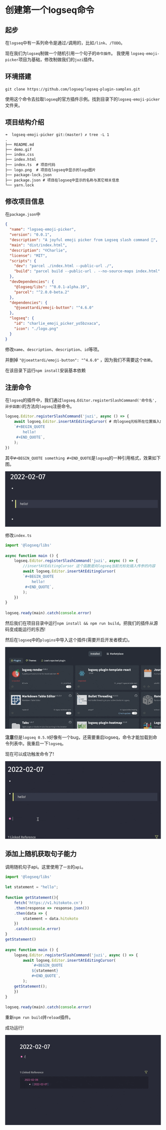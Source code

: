 # 创建第一个logseq命令

## 起步

在`logseq`中有一系列命令是通过`/`调用的，比如`/link`、`/TODO`。

现在我们为`logseq`制做一个随机引用一个句子的`命令插件`。 我使用 `logseq-emoji-picker`项目为基础，修改制做我们的`juzi`插件。

## 环境搭建

`git clone https://github.com/logseq/logseq-plugin-samples.git`

使用这个命令去拉取`logseq`的官方插件示例。找到目录下的`logseq-emoji-picker`文件夹。

## 项目结构介绍

```shell
➜  logseq-emoji-picker git:(master) ✗ tree -L 1
.
├── README.md 
├── demo.gif
├── index.css 
├── index.html
├── index.ts  # 项目代码
├── logo.png  # 项目在logseq中显示的logo图片
├── package-lock.json
├── package.json # 项目在logseq中显示的名称与其它相关信息
└── yarn.lock
```

## 修改项目信息

在`package.json`中

```json
{
  "name": "logseq-emoji-picker",
  "version": "0.0.1",
  "description": "A joyful emoji picker from Logseq slash command 🚀",
  "main": "dist/index.html",
  "description": "©Charlie",
  "license": "MIT",
  "scripts": {
    "dev": "parcel ./index.html --public-url ./",
    "build": "parcel build --public-url . --no-source-maps index.html"
  },
  "devDependencies": {
    "@logseq/libs": "^0.0.1-alpha.19",
    "parcel": "^2.0.0-beta.2"
  },
  "dependencies": {
    "@joeattardi/emoji-button": "^4.6.0"  
  },
  "logseq": {
    "id": "charlie_emoji_picker_yo5bzxaca",
    "icon": "./logo.png"
  }
}
```

修改`name`、`description`、`description`、`id`等项。

并删掉 `"@joeattardi/emoji-button": "^4.6.0"` ，因为我们不需要这个`依赖`。

在该目录下运行`npm install`安装基本依赖

 

## 注册命令

在`logseq`的插件中，我们通过`logseq.Editor.registerSlashCommand('命令名', 异步函数)`的方法向`logseq`注册命令。

```javascript
logseq.Editor.registerSlashCommand('juzi', async () => {
    await logseq.Editor.insertAtEditingCursor( # 向logseq光标所在位置插入内容
    `#+BEGIN_QUOTE
        hello!
     #+END_QUOTE`,
    );
})
```

其中`#+BEGIN_QUOTE something #+END_QUOTE`是`logseq`的一种引用格式，效果如下图。

![](../.gitbook/assets/3.png)

修改`index.ts`

```javascript
import '@logseq/libs'

async function main () {
    logseq.Editor.registerSlashCommand('juzi', async () => {
        //insertAtEditingCursor 这个函数是向logseq当前光标处插入传参的内容
        await logseq.Editor.insertAtEditingCursor(
        `#+BEGIN_QUOTE
            hello!
         #+END_QUOTE`,
        );
    })
}

logseq.ready(main).catch(console.error)
```

然后我们在项目目录中运行`npm install && npm run build`。把我们的插件从源码变成能运行的东西!

然后在`logseq`中的`plugins`中导入这个插件(需要开启开发者模式)。

![](../.gitbook/assets/4.gif)

**注意**但是`logseq 0.5.9`好像有一个bug，还需要重启logseq，命令才能加载到命令列表中。我重启一下`logseq`。

现在可以成功触发命令了!

![](../.gitbook/assets/5.gif)

## 添加上随机获取句子能力

调用随机句子api。这里使用了`一言`的`api`。

```javascript
import '@logseq/libs'

let statement = "hello";

function getStatement(){
    fetch('https://v1.hitokoto.cn')
    .then(response => response.json())
    .then(data => {
        statement = data.hitokoto
    })
    .catch(console.error)
}
getStatement()

async function main () {
    logseq.Editor.registerSlashCommand('juzi', async () => {
        await logseq.Editor.insertAtEditingCursor(
            `#+BEGIN_QUOTE
            ${statement}
            #+END_QUOTE`,
        );
    getStatement();
    })
}

logseq.ready(main).catch(console.error)
```

重新`npm run build`并`reload`插件。

成功运行!

![](../.gitbook/assets/6.gif)

